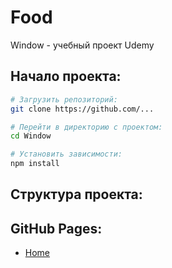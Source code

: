 # Food

Window - учебный проект Udemy

## Начало проекта:

```bash
# Загрузить репозиторий:
git clone https://github.com/...

# Перейти в директорию с проектом:
cd Window

# Установить зависимости:
npm install

```

## Структура проекта:

## GitHub Pages:

- [Home](https://tailler1992.github.io/...)